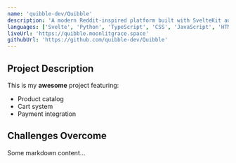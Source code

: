 ```yaml
---
name: 'quibble-dev/Quibble'
description: 'A modern Reddit-inspired platform built with SvelteKit and Django. Features multi-profile support, community creation, and rich threaded discussions.'
languages: ['Svelte', 'Python', 'TypeScript', 'CSS', 'JavaScript', 'HTML', 'Shell']
liveUrl: 'https://quibble.moonlitgrace.space'
githubUrl: 'https://github.com/quibble-dev/Quibble'
---
```


## Project Description

This is my **awesome** project featuring:

- Product catalog
- Cart system
- Payment integration

## Challenges Overcome

Some markdown content...
